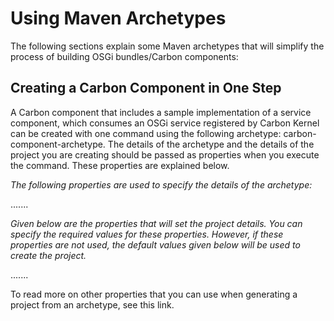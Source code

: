 
# Using Maven Archetypes

The following sections explain some Maven archetypes that will simplify the process of building OSGi bundles/Carbon components:

## Creating a Carbon Component in One Step

A Carbon component that includes a sample implementation of a service component, which consumes an OSGi service registered by Carbon Kernel can be created with one command using the following archetype: carbon-component-archetype. The details of the archetype and the details of the project you are creating should be passed as properties when you execute the command. These properties are explained below.

 *The following properties are used to specify the details of the archetype:*
 
 .......
 
 *Given below are the properties that will set the project details. You can specify the required values for these properties. However, if these properties are not used, the default values given below will be used to create the project.*
 
 .......
 
To read more on other properties that you can use when generating a project from an archetype, see this link. 
